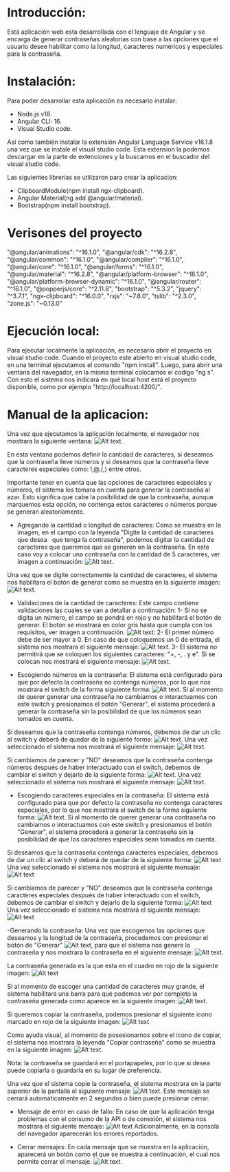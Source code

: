 # Introducción:
Está aplicación web esta desarrollada con el lenguaje de Angular y  se encarga de generar contraseñas aleatorias con base a las opciones que el usuario desee habilitar como la longitud, caracteres numéricos y especiales para la contraseña.

# Instalación:
Para poder desarrollar esta aplicación es necesario instalar:
- Node.js v18.
- Angular CLI: 16.
- Visual Studio code.

Así como también instalar la extensión Angular Language Service v16.1.8 una vez que se instale el visual studio code. Esta extension la podemos descargar en la parte de extenciones y la buscamos en el buscador del visual studio code.
 
Las siguientes librerías se utilizaron para crear la aplicacion:
- ClipboardModule(npm install ngx-clipboard).
- Angular Material(ng add @angular/material).
- Bootstrap(npm install bootstrap).

# Verisones del proyecto
"@angular/animations": "^16.1.0",
    "@angular/cdk": "^16.2.8",
    "@angular/common": "^16.1.0",
    "@angular/compiler": "^16.1.0",
    "@angular/core": "^16.1.0",
    "@angular/forms": "^16.1.0",
    "@angular/material": "^16.2.8",
    "@angular/platform-browser": "^16.1.0",
    "@angular/platform-browser-dynamic": "^16.1.0",
    "@angular/router": "^16.1.0",
    "@popperjs/core": "^2.11.8",
    "bootstrap": "^5.3.2",
    "jquery": "^3.7.1",
    "ngx-clipboard": "^16.0.0",
    "rxjs": "~7.8.0",
    "tslib": "^2.3.0",
    "zone.js": "~0.13.0"

# Ejecución local:
Para ejecutar localmente la aplicación, es necesario abrir el proyecto en visual studio code. Cuando el proyecto este abierto en visual studio code, en una terminal ejecutamos el comando "npm install". Luego, para abrir una ventana del navegador, en la misma terminal colocamos el codigo "ng s". Con esto el sistema nos indicará en qué local host está el proyecto disponible, como por ejemplo "http://localhost:4200/".

# Manual de la aplicacion:
Una vez que ejecutamos la aplicación localmente, el navegador nos mostrara la siguiente ventana:
![Alt text](ImgReadme/image.png).

En esta ventana podemos definir la cantidad de caracteres, si deseamos que la contraseña lleve números y
si deseamos que la contraseña lleve caracteres especiales como: !,@,(,) entre otros.

Importante tener en cuenta que las opciones de caracteres especiales y números, el sistema los tomara en cuenta para generar la contraseña al azar. Esto significa que cabe la posibilidad de que la contraseña, aunque marquemos esta opción, no contenga estos caracteres o números porque se generan aleatoriamente. 

- Agregando la cantidad o longitud de caracteres:
Como se muestra en la imagen, en el campo con la leyenda "Digite la cantidad de caracteres que desea   que tenga la contraseña", podemos digitar la cantidad de caracteres que queremos que se generen en la contraseña. En este caso voy a colocar una contraseña con la cantidad de 5 caracteres, ver imagen a continuación:
![Alt text](ImgReadme/cantidad.png).

Una vez que se digite correctamente la cantidad de caracteres, el sistema nos habilitara el botón de generar como se muestra en la siguiente imagen:
![Alt text](ImgReadme/btnvalido.png).

- Validaciones de la cantidad de caracteres:
Este campo contiene validaciones las cuales se van a detallar a continuación:
1- Si no se digita un número, el campo se pondrá en rojo y no habilitará el botón de generar. El botón se mostrará en color gris hasta que cumpla con los requisitos, ver imagen a continuación.
![Alt text](ImgReadme/cantVacio.png):
2- El primer número debe de ser mayor a 0. En caso de que coloquemos un 0 de entrada, el sistema nos mostrara el siguiente mensaje:
![Alt text](ImgReadme/cant0.png).
3- El sistema no permitirá que se coloquen los siguientes caracteres: "+, -, . y e". Si se colocan nos mostrará el siguiente mensaje:
![Alt text](ImgReadme/cant+-e.png).

- Escogiendo números en la contraseña:
El sistema está configurado para que por defecto la contraseña no contenga números, por lo que nos mostrara el switch de la forma siguiente forma:
![Alt text](ImgReadme/switch.png). Si al momento de querer generar una contraseña no cambiamos o interactuamos con este switch y presionamos el botón "Generar", el sistema procederá a generar la contraseña sin la posibilidad de que los números sean tomados en cuenta.

Si deseamos que la contraseña contenga números, debemos de dar un clic al switch y deberá de quedar de la siguiente forma:
![Alt text](ImgReadme/numerosP.png).
Una vez seleccionado el sistema nos mostrará el siguiente mensaje:
![Alt text](ImgReadme/mensajeN.png).

Si cambiamos de parecer y "NO" deseamos que la contraseña contenga números después de haber interactuado con el switch, debemos de cambiar el switch y dejarlo de la siguiente forma:
![Alt text](ImgReadme/numerosS.png).
Una vez seleccionado el sistema nos mostrará el siguiente mensaje:
![Alt text](ImgReadme/mensajeS.png).

- Escogiendo caracteres especiales en la contraseña:
El sistema está configurado para que por defecto la contraseña no contenga caracteres especiales, por lo que nos mostrara el switch de la forma siguiente forma:
![Alt text](ImgReadme/switch.png). Si al momento de querer generar una contraseña no cambiamos o interactuamos con este switch y presionamos el botón "Generar", el sistema procederá a generar la contraseña sin la posibilidad de que los caracteres especiales sean tomados en cuenta.

Si deseamos que la contraseña contenga caracteres especiales, debemos de dar un clic al switch y deberá de quedar de la siguiente forma:
![Alt text](ImgReadme/especialMP.png)
Una vez seleccionado el sistema nos mostrará el siguiente mensaje:
![Alt text](ImgReadme/EspecialesM.png)

Si cambiamos de parecer y "NO" deseamos que la contraseña contenga caracteres especiales después de haber interactuado con el switch, debemos de cambiar el switch y dejarlo de la siguiente forma:
![Alt text](ImgReadme/especialesP.png)
Una vez seleccionado el sistema nos mostrará el siguiente mensaje:
![Alt text](ImgReadme/MensajesPS.png)

-Generando la contraseña:
Una vez que escogemos las opciones que deseamos y la longitud de la contraseña, procedemos con presionar el botón de "Generar" ![Alt text](ImgReadme/btnVerde.png), para que el sistema nos genere la contraseña y nos mostrara la contraseña en el siguiente mensaje:
![Alt text](ImgReadme/mensajeContra.png).

La contraseña generada es la que esta en el cuadro en rojo de la siguiente imagen:
![Alt text](ImgReadme/cuadroContra.png)

Si al momento de escoger una cantidad de caracteres muy grande, el sistema habilitara una barra para qué podemos ver por completo la contraseña generada como aparece en la siguiente imagen:
![Alt text](ImgReadme/barra.png).

Si queremos copiar la contraseña, podemos presionar el siguiente icono marcado en rojo de la siguiente imagen:
![Alt text](ImgReadme/btnCopiar.png)

Como ayuda visual, al momento de posesionarnos sobre el icono de copiar, el sistema nos mostrara la leyenda "Copiar contraseña" como se muestra en la siguiente imagen:
![Alt text](ImgReadme/copiarcontra.png).

Nota: la contraseña se guardará en el portapapeles, por lo que si desea puede copiarla o guardarla en su lugar de preferencia.

Una vez que el sistema copie la contraseña, el sistema mostrara en la parte superior de la pantalla el siguiente mensaje: 
![Alt text](ImgReadme/copiarmensaje.png).
Este mensaje se cerrará automáticamente en 2 segundos o bien puede presionar cerrar.

- Mensaje de error en caso de fallo:
En caso de que la aplicación tenga problemas con el consumo de la API o de conexión, el sistema nos mostrara el siguiente mensaje:
![Alt text](ImgReadme/mensajeAPI.png)
Adicionalmente, en la consola del navegador aparecerán los errores reportados.

- Cerrar mensajes:
En cada mensaje que se muestra en la aplicación, aparecerá un botón como el que se muestra a continuación, el cual nos permite cerrar el mensaje.
![Alt text](ImgReadme/btncerrar.png).



